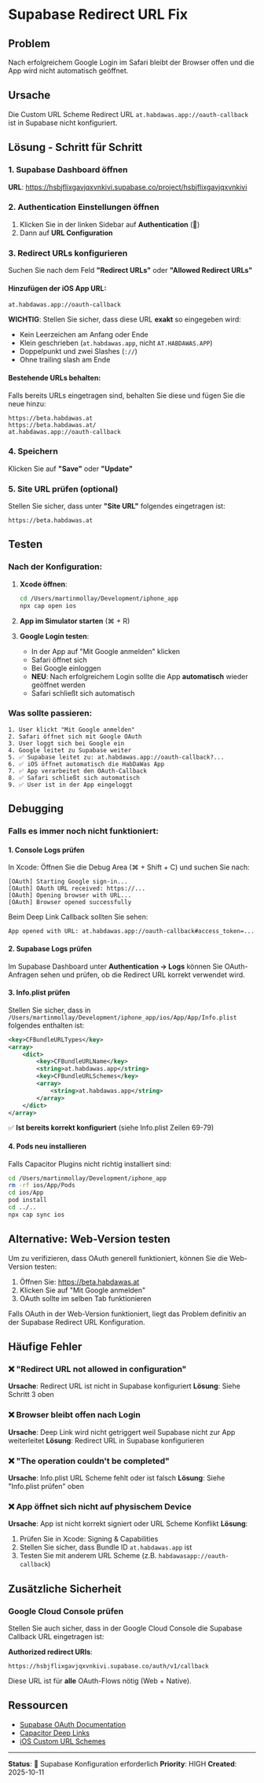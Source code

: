 # Supabase Redirect URL Fix

## Problem
Nach erfolgreichem Google Login im Safari bleibt der Browser offen und die App wird nicht automatisch geöffnet.

## Ursache
Die Custom URL Scheme Redirect URL `at.habdawas.app://oauth-callback` ist in Supabase nicht konfiguriert.

## Lösung - Schritt für Schritt

### 1. Supabase Dashboard öffnen

**URL**: https://hsbjflixgavjqxvnkivi.supabase.co/project/hsbjflixgavjqxvnkivi

### 2. Authentication Einstellungen öffnen

1. Klicken Sie in der linken Sidebar auf **Authentication** (🔐)
2. Dann auf **URL Configuration**

### 3. Redirect URLs konfigurieren

Suchen Sie nach dem Feld **"Redirect URLs"** oder **"Allowed Redirect URLs"**

#### Hinzufügen der iOS App URL:

```
at.habdawas.app://oauth-callback
```

**WICHTIG**: Stellen Sie sicher, dass diese URL **exakt** so eingegeben wird:
- Kein Leerzeichen am Anfang oder Ende
- Klein geschrieben (`at.habdawas.app`, nicht `AT.HABDAWAS.APP`)
- Doppelpunkt und zwei Slashes (`://`)
- Ohne trailing slash am Ende

#### Bestehende URLs behalten:

Falls bereits URLs eingetragen sind, behalten Sie diese und fügen Sie die neue hinzu:

```
https://beta.habdawas.at
https://beta.habdawas.at/
at.habdawas.app://oauth-callback
```

### 4. Speichern

Klicken Sie auf **"Save"** oder **"Update"**

### 5. Site URL prüfen (optional)

Stellen Sie sicher, dass unter **"Site URL"** folgendes eingetragen ist:
```
https://beta.habdawas.at
```

## Testen

### Nach der Konfiguration:

1. **Xcode öffnen**:
   ```bash
   cd /Users/martinmollay/Development/iphone_app
   npx cap open ios
   ```

2. **App im Simulator starten** (⌘ + R)

3. **Google Login testen**:
   - In der App auf "Mit Google anmelden" klicken
   - Safari öffnet sich
   - Bei Google einloggen
   - **NEU**: Nach erfolgreichem Login sollte die App **automatisch** wieder geöffnet werden
   - Safari schließt sich automatisch

### Was sollte passieren:

```
1. User klickt "Mit Google anmelden"
2. Safari öffnet sich mit Google OAuth
3. User loggt sich bei Google ein
4. Google leitet zu Supabase weiter
5. ✅ Supabase leitet zu: at.habdawas.app://oauth-callback?...
6. ✅ iOS öffnet automatisch die HabDaWas App
7. ✅ App verarbeitet den OAuth-Callback
8. ✅ Safari schließt sich automatisch
9. ✅ User ist in der App eingeloggt
```

## Debugging

### Falls es immer noch nicht funktioniert:

#### 1. Console Logs prüfen

In Xcode: Öffnen Sie die Debug Area (⌘ + Shift + C) und suchen Sie nach:

```
[OAuth] Starting Google sign-in...
[OAuth] OAuth URL received: https://...
[OAuth] Opening browser with URL...
[OAuth] Browser opened successfully
```

Beim Deep Link Callback sollten Sie sehen:
```
App opened with URL: at.habdawas.app://oauth-callback#access_token=...
```

#### 2. Supabase Logs prüfen

Im Supabase Dashboard unter **Authentication → Logs** können Sie OAuth-Anfragen sehen und prüfen, ob die Redirect URL korrekt verwendet wird.

#### 3. Info.plist prüfen

Stellen Sie sicher, dass in `/Users/martinmollay/Development/iphone_app/ios/App/App/Info.plist` folgendes enthalten ist:

```xml
<key>CFBundleURLTypes</key>
<array>
    <dict>
        <key>CFBundleURLName</key>
        <string>at.habdawas.app</string>
        <key>CFBundleURLSchemes</key>
        <array>
            <string>at.habdawas.app</string>
        </array>
    </dict>
</array>
```

✅ **Ist bereits korrekt konfiguriert** (siehe Info.plist Zeilen 69-79)

#### 4. Pods neu installieren

Falls Capacitor Plugins nicht richtig installiert sind:

```bash
cd /Users/martinmollay/Development/iphone_app
rm -rf ios/App/Pods
cd ios/App
pod install
cd ../..
npx cap sync ios
```

## Alternative: Web-Version testen

Um zu verifizieren, dass OAuth generell funktioniert, können Sie die Web-Version testen:

1. Öffnen Sie: https://beta.habdawas.at
2. Klicken Sie auf "Mit Google anmelden"
3. OAuth sollte im selben Tab funktionieren

Falls OAuth in der Web-Version funktioniert, liegt das Problem definitiv an der Supabase Redirect URL Konfiguration.

## Häufige Fehler

### ❌ "Redirect URL not allowed in configuration"
**Ursache**: Redirect URL ist nicht in Supabase konfiguriert
**Lösung**: Siehe Schritt 3 oben

### ❌ Browser bleibt offen nach Login
**Ursache**: Deep Link wird nicht getriggert weil Supabase nicht zur App weiterleitet
**Lösung**: Redirect URL in Supabase konfigurieren

### ❌ "The operation couldn't be completed"
**Ursache**: Info.plist URL Scheme fehlt oder ist falsch
**Lösung**: Siehe "Info.plist prüfen" oben

### ❌ App öffnet sich nicht auf physischem Device
**Ursache**: App ist nicht korrekt signiert oder URL Scheme Konflikt
**Lösung**:
1. Prüfen Sie in Xcode: Signing & Capabilities
2. Stellen Sie sicher, dass Bundle ID `at.habdawas.app` ist
3. Testen Sie mit anderem URL Scheme (z.B. `habdawasapp://oauth-callback`)

## Zusätzliche Sicherheit

### Google Cloud Console prüfen

Stellen Sie auch sicher, dass in der Google Cloud Console die Supabase Callback URL eingetragen ist:

**Authorized redirect URIs**:
```
https://hsbjflixgavjqxvnkivi.supabase.co/auth/v1/callback
```

Diese URL ist für **alle** OAuth-Flows nötig (Web + Native).

## Ressourcen

- [Supabase OAuth Documentation](https://supabase.com/docs/guides/auth/social-login/auth-google)
- [Capacitor Deep Links](https://capacitorjs.com/docs/guides/deep-links)
- [iOS Custom URL Schemes](https://developer.apple.com/documentation/xcode/defining-a-custom-url-scheme-for-your-app)

---

**Status**: 🔴 Supabase Konfiguration erforderlich
**Priority**: HIGH
**Created**: 2025-10-11
